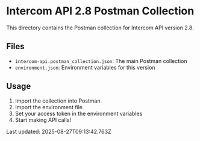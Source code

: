 # Intercom API 2.8 Postman Collection

This directory contains the Postman collection for Intercom API version 2.8.

## Files
- `intercom-api.postman_collection.json`: The main Postman collection
- `environment.json`: Environment variables for this version

## Usage
1. Import the collection into Postman
2. Import the environment file
3. Set your access token in the environment variables
4. Start making API calls!

Last updated: 2025-08-27T09:13:42.763Z
